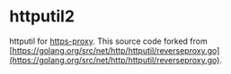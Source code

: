 # httputil2
httputil for [https-proxy](https://github.com/dddaisuke/https-proxy). This source code forked from [https://golang.org/src/net/http/httputil/reverseproxy.go](https://golang.org/src/net/http/httputil/reverseproxy.go).
